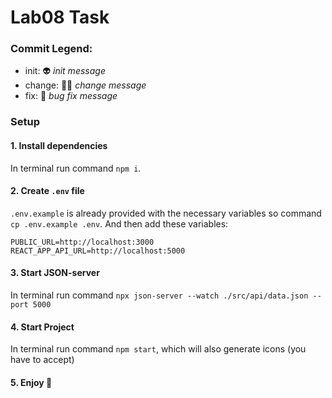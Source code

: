 # Lab08 Task

### Commit Legend:

-   init: 👽 _init message_
-   change: 👨‍💻 _change message_
-   fix: 💩 _bug fix message_

### Setup

#### 1. Install dependencies

In terminal run command `npm i`.

#### 2. Create `.env` file

`.env.example` is already provided with the necessary variables so command `cp .env.example .env`. And then add these variables:

```
PUBLIC_URL=http://localhost:3000
REACT_APP_API_URL=http://localhost:5000
```

#### 3. Start JSON-server

In terminal run command `npx json-server --watch ./src/api/data.json --port 5000`

#### 4. Start Project

In terminal run command `npm start`, which will also generate icons (you have to accept)

#### 5. Enjoy 🙂
